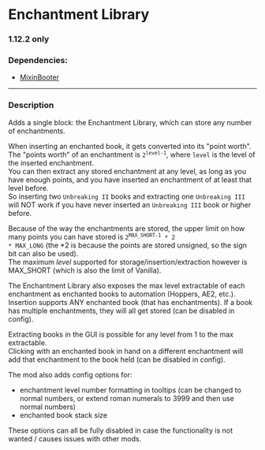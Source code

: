 # Enchantment Library

### **1.12.2 only**
### Dependencies: 
- [MixinBooter](https://www.curseforge.com/minecraft/mc-mods/mixin-booter)

-----

### Description

Adds a single block: the Enchantment Library, which can store any number of enchantments. <br>

When inserting an enchanted book, it gets converted into its "point worth". <br>
The "points worth" of an enchantment is <code>2<sup>level-1</sup></code>, where `level` is the level of the inserted enchantment. <br>
You can then extract any stored enchantment at any level, as long as you have enough points, and you have inserted an enchantment of at least that level before. <br>
So inserting two `Unbreaking II` books and extracting one `Unbreaking III` will NOT work if you have never inserted an `Unbreaking III` book or higher before. <br>

Because of the way the enchantments are stored, the upper limit on how many points you can have stored is <code>2<sup>MAX_SHORT-1</sup> * 2 * MAX_LONG</code> (the *2 is because the points are stored unsigned, so the sign bit can also be used). <br>
The maximum *level* supported for storage/insertion/extraction however is MAX_SHORT (which is also the limit of Vanilla).

The Enchantment Library also exposes the max level extractable of each enchantment as enchanted books to automation (Hoppers, AE2, etc.). <br>
Insertion supports ANY enchanted book (that has enchantments). If a book has multiple enchantments, they will all get stored (can be disabled in config).

Extracting books in the GUI is possible for any level from 1 to the max extractable. <br>
Clicking with an enchanted book in hand on a different enchantment will add that enchantment to the book held (can be disabled in config).

The mod also adds config options for:
- enchantment level number formatting in tooltips (can be changed to normal numbers, or extend roman numerals to 3999 and then use normal numbers)
- enchanted book stack size
  
These options can all be fully disabled in case the functionality is not wanted / causes issues with other mods.
